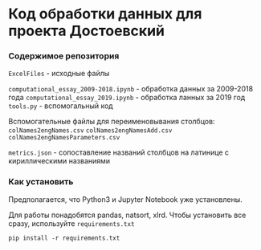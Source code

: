 # Код обработки данных для проекта Достоевский

### Содержимое репозитория

`ExcelFiles` - исходные файлы

`computational_essay_2009-2018.ipynb` - обработка данных за 2009-2018 года
`computational_essay_2019.ipynb` - обработка ланных за 2019 год
`tools.py` - вспомогальный код

Вспомогательные файлы для переименовывания столбцов:
`colNames2engNames.csv`
`colNames2engNamesAdd.csv`
`colNames2engNamesParameters.csv`

`metrics.json` - сопоставление названий столбцов на латинице с кириллическими названиями

### Как установить

Предполагается, что Python3 и Jupyter Notebook уже установлены.

Для работы понадобятся pandas, natsort, xlrd. Чтобы установить все сразу, используйте `requirements.txt`
```
pip install -r requirements.txt
```
